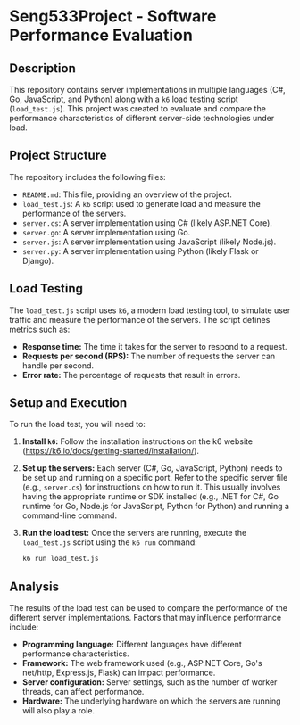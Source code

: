 # Seng533Project - Software Performance Evaluation

## Description

This repository contains server implementations in multiple languages (C#, Go, JavaScript, and Python) along with a `k6` load testing script (`load_test.js`). This project was created to evaluate and compare the performance characteristics of different server-side technologies under load.

## Project Structure

The repository includes the following files:

* `README.md`: This file, providing an overview of the project.
* `load_test.js`: A `k6` script used to generate load and measure the performance of the servers.
* `server.cs`: A server implementation using C# (likely ASP.NET Core).
* `server.go`: A server implementation using Go.
* `server.js`: A server implementation using JavaScript (likely Node.js).
* `server.py`: A server implementation using Python (likely Flask or Django).

## Load Testing

The `load_test.js` script uses `k6`, a modern load testing tool, to simulate user traffic and measure the performance of the servers.  The script defines metrics such as:

* **Response time:** The time it takes for the server to respond to a request.
* **Requests per second (RPS):** The number of requests the server can handle per second.
* **Error rate:** The percentage of requests that result in errors.

## Setup and Execution

To run the load test, you will need to:

1.  **Install `k6`:** Follow the installation instructions on the k6 website (https://k6.io/docs/getting-started/installation/).
2.  **Set up the servers:** Each server (C#, Go, JavaScript, Python) needs to be set up and running on a specific port.  Refer to the specific server file (e.g., `server.cs`) for instructions on how to run it.  This usually involves having the appropriate runtime or SDK installed (e.g., .NET for C#, Go runtime for Go, Node.js for JavaScript, Python for Python) and running a command-line command.
3.  **Run the load test:** Once the servers are running, execute the `load_test.js` script using the `k6 run` command:

    ```bash
    k6 run load_test.js
    ```

## Analysis

The results of the load test can be used to compare the performance of the different server implementations.  Factors that may influence performance include:

* **Programming language:** Different languages have different performance characteristics.
* **Framework:** The web framework used (e.g., ASP.NET Core, Go's net/http, Express.js, Flask) can impact performance.
* **Server configuration:** Server settings, such as the number of worker threads, can affect performance.
* **Hardware:** The underlying hardware on which the servers are running will also play a role.
